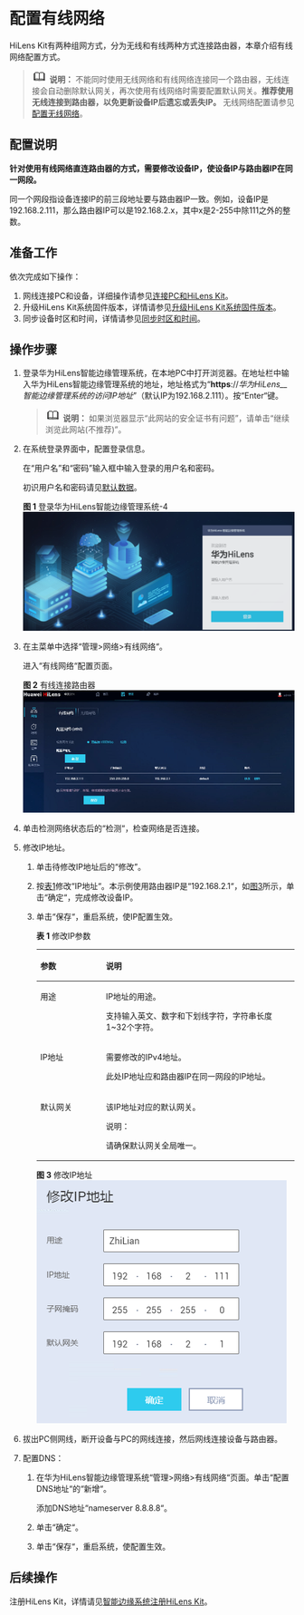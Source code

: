 # 配置有线网络<a name="hilens_02_0080"></a>

HiLens Kit有两种组网方式，分为无线和有线两种方式连接路由器，本章介绍有线网络配置方式。

>![](public_sys-resources/icon-note.gif) **说明：** 
>不能同时使用无线网络和有线网络连接同一个路由器，无线连接会自动删除默认网关，再次使用有线网络时需要配置默认网关。**推荐使用无线连接到路由器，以免更新设备IP后遗忘或丢失IP。**
>无线网络配置请参见[配置无线网络](配置无线网络.md)。

## 配置说明<a name="section183969107448"></a>

**针对使用有线网络直连路由器的方式，需要修改设备IP，使设备IP与路由器IP在同一网段。**

同一个网段指设备连接IP的前三段地址要与路由器IP一致。例如，设备IP是192.168.2.111，那么路由器IP可以是192.168.2.x，其中x是2-255中除111之外的整数。

## 准备工作<a name="section769233118233"></a>

依次完成如下操作：

1.  网线连接PC和设备，详细操作请参见[连接PC和HiLens Kit](连接PC和HiLens-Kit.md)。
2.  升级HiLens Kit系统固件版本，详情请参见[升级HiLens Kit系统固件版本](升级HiLens-Kit系统固件版本.md)。
3.  同步设备时区和时间，详情请参见[同步时区和时间](同步时区和时间.md)。

## 操作步骤<a name="section1397583520441"></a>

1.  登录华为HiLens智能边缘管理系统，在本地PC中打开浏览器。在地址栏中输入华为HiLens智能边缘管理系统的地址，地址格式为“**https**://_华为HiLens__智能边缘管理系统的访问IP地址_”（默认IP为192.168.2.111）。按“Enter“键。

    >![](public_sys-resources/icon-note.gif) **说明：** 
    >如果浏览器显示“此网站的安全证书有问题”，请单击“继续浏览此网站\(不推荐\)”。

2.  在系统登录界面中，配置登录信息。

    在“用户名”和“密码”输入框中输入登录的用户名和密码。

    初识用户名和密码请见[默认数据](https://support.huawei.com/enterprise/zh/doc/EDOC1100112066/2347bab9)。

    **图 1**  登录华为HiLens智能边缘管理系统-4<a name="fig26071839446"></a>  
    ![](figures/登录华为HiLens智能边缘管理系统-4.png "登录华为HiLens智能边缘管理系统-4")

3.  在主菜单中选择“管理\>网络\>有线网络“。

    进入“有线网络“配置页面。

    **图 2**  有线连接路由器<a name="fig14701172017471"></a>  
    ![](figures/有线连接路由器.png "有线连接路由器")

4.  单击检测网络状态后的“检测“，检查网络是否连接。
5.  修改IP地址。
    1.  单击待修改IP地址后的“修改”。
    2.  按[表1](#table3402103588)修改“IP地址“。本示例使用路由器IP是“192.168.2.1“，如[图3](#fig1640315019583)所示，单击“确定“，完成修改设备IP。
    3.  单击“保存“，重启系统，使IP配置生效。

        **表 1**  修改IP参数

        <a name="table3402103588"></a>
        <table><thead align="left"><tr id="row164021200580"><th class="cellrowborder" valign="top" width="25.41%" id="mcps1.2.3.1.1"><p id="p174021304582"><a name="p174021304582"></a><a name="p174021304582"></a>参数</p>
        </th>
        <th class="cellrowborder" valign="top" width="74.59%" id="mcps1.2.3.1.2"><p id="p54021095817"><a name="p54021095817"></a><a name="p54021095817"></a>说明</p>
        </th>
        </tr>
        </thead>
        <tbody><tr id="row1540213017589"><td class="cellrowborder" valign="top" width="25.41%" headers="mcps1.2.3.1.1 "><p id="p94021302589"><a name="p94021302589"></a><a name="p94021302589"></a>用途</p>
        </td>
        <td class="cellrowborder" valign="top" width="74.59%" headers="mcps1.2.3.1.2 "><p id="p1740240135815"><a name="p1740240135815"></a><a name="p1740240135815"></a>IP地址的用途。</p>
        <p id="p174021209584"><a name="p174021209584"></a><a name="p174021209584"></a>支持输入英文、数字和下划线字符，字符串长度1~32个字符。</p>
        </td>
        </tr>
        <tr id="row124021205586"><td class="cellrowborder" valign="top" width="25.41%" headers="mcps1.2.3.1.1 "><p id="p3402602582"><a name="p3402602582"></a><a name="p3402602582"></a>IP地址</p>
        </td>
        <td class="cellrowborder" valign="top" width="74.59%" headers="mcps1.2.3.1.2 "><p id="p24025095815"><a name="p24025095815"></a><a name="p24025095815"></a><span>需要修改的IPv4地址。</span></p>
        <p id="p340218005817"><a name="p340218005817"></a><a name="p340218005817"></a>此处IP地址应和路由器IP在同一网段的IP地址。</p>
        </td>
        </tr>
        <tr id="row240220011588"><td class="cellrowborder" valign="top" width="25.41%" headers="mcps1.2.3.1.1 "><p id="p1740211075818"><a name="p1740211075818"></a><a name="p1740211075818"></a>默认网关</p>
        </td>
        <td class="cellrowborder" valign="top" width="74.59%" headers="mcps1.2.3.1.2 "><p id="p13402170125811"><a name="p13402170125811"></a><a name="p13402170125811"></a>该IP地址对应的默认网关。</p>
        <div class="note" id="note44021605580"><a name="note44021605580"></a><a name="note44021605580"></a><span class="notetitle"> 说明： </span><div class="notebody"><p id="p1140219017588"><a name="p1140219017588"></a><a name="p1140219017588"></a>请确保默认网关全局唯一。</p>
        </div></div>
        </td>
        </tr>
        </tbody>
        </table>

        **图 3**  修改IP地址<a name="fig1640315019583"></a>  
        ![](figures/修改IP地址.png "修改IP地址")

6.  拔出PC侧网线，断开设备与PC的网线连接，然后网线连接设备与路由器。
7.  配置DNS：
    1.  在华为HiLens智能边缘管理系统“管理\>网络\>有线网络“页面。单击“配置DNS地址“的“新增“。

        添加DNS地址“nameserver 8.8.8.8“。

    2.  单击“确定“。
    3.  单击“保存“，重启系统，使配置生效。


## 后续操作<a name="section7091215289"></a>

注册HiLens Kit，详情请见[智能边缘系统注册HiLens Kit](智能边缘系统注册HiLens-Kit.md)。

